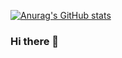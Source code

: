 [![Anurag's GitHub stats](https://github-readme-stats.vercel.app/api?username=namtranase)](https://github.com/anuraghazra/github-readme-stats)

### Hi there 👋

<!--
**namtranase/namtranase** is a ✨ _special_ ✨ repository because its `README.md` (this file) appears on your GitHub profile.

Here are some ideas to get you started:

- 🔭 I’m currently working on ...
- 🌱 I’m currently learning ...
- 👯 I’m looking to collaborate on ...
- 🤔 I’m looking for help with ...
- 💬 Ask me about ...
- 📫 How to reach me: ...
- 😄 Pronouns: ...
- ⚡ Fun fact: ...
-->

